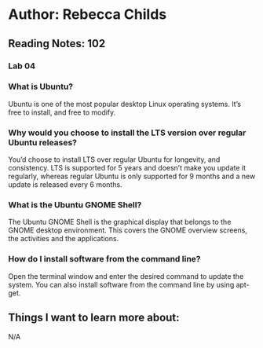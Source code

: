 # Author: Rebecca Childs

## Reading Notes: 102
### Lab 04
### What is Ubuntu?
Ubuntu is one of the most popular desktop Linux operating systems. It’s free to install, and free to modify. 
### Why would you choose to install the LTS version over regular Ubuntu releases?
You’d choose to install LTS over regular Ubuntu for longevity, and consistency. LTS is supported for 5 years and doesn’t make you update it regularly, whereas regular Ubuntu is only supported for 9 months and a new update is released every 6 months. 
### What is the Ubuntu GNOME Shell?
The Ubuntu GNOME Shell is the graphical display that belongs to the GNOME desktop environment. This covers the GNOME overview screens, the activities and the applications.
### How do I install software from the command line?
Open the terminal window and enter the desired command to update the system. You can also install software from the command line by using apt-get.

## Things I want to learn more about:
N/A
